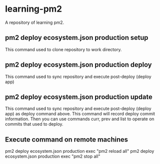 # learning-pm2

A repository of learning pm2.

## pm2 deploy ecosystem.json production setup

This command used to clone repository to work directory.

## pm2 deploy ecosystem.json production deploy

This command used to sync repository and execute post-deploy (deploy app)

## pm2 deploy ecosystem.json production update

This command used to sync repository and execute post-deploy (deploy app) as deploy command above.
This command will record deploy commit information. Then you can use commands curr, prev and list to
operate on commits that used to deploy.

## Execute command on remote machines

pm2 deploy ecosystem.json production exec "pm2 reload all"
pm2 deploy ecosystem.json production exec "pm2 stop all"
